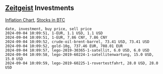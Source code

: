 ## [Zeitgeist](index.html) Investments

[Inflation Chart](https://inflationchart.com),
[Stocks in BTC](https://stonksinbtc.xyz/)

```
date, investment, buy price, sell price
2024-09-04 10:09:51, 1-EUR, 1.1 USD, 1.1 USD
2024-09-04 10:09:51, 1-EUR, 7.86 CNY, 7.86 CNY
2024-09-04 10:09:52, crude-oil-brent-barrel, 73.41 USD, 73.41 USD
2024-09-04 10:09:52, gold-10g, 737.46 EUR, 708.01 EUR
2024-09-04 10:09:57, lego-2019-30365-1-satellit, 6.0 USD, 6.0 USD
2024-09-04 10:09:58, lego-2019-60224-1-satellitenwartung, 15.0 USD, 15.0 USD
2024-09-04 10:09:59, lego-2019-60225-1-rovertestfahrt, 28.0 USD, 28.0 USD
```
